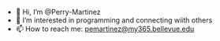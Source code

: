 - 👋 Hi, I’m @Perry-Martinez
- 👀 I’m interested in programming and connecting wiith others 
- 📫 How to reach me: pemartinez@my365.bellevue.edu

<!---
Perry-Martinez/Perry-Martinez is a ✨ special ✨ repository because its `README.md` (this file) appears on your GitHub profile.
You can click the Preview link to take a look at your changes.
--->
